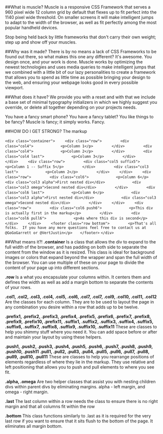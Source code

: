##What is muscle?
Muscle is a responsive CSS Framework that serves a 960 pixel wide 12 column grid by default that flexes up to fit perfect into the 1140 pixel wide threshold. On smaller screens it will make intelligent jumps to adapt to the width of the browser, as well as fit perfectly among the most popular handheld devices.  

Stop being held back by little frameworks that don't carry their own weight; step up and show off your muscles.


##Why was it made?
There is by no means a lack of CSS Frameworks to be found out there, so what makes this one any different?  It's awesome.  You design once, and your work is done.  Muscle works by optimizing the newest technologies and uses media queries to make intelligent jumps that we combined with a little bit of our lazy personalities to create a framework that allows you to spend as little time as possible bringing your design to the web, and ensuring your webpage looks good in every possible viewport. 

##What does it have?
We provide you with a reset and with that we include a base set of minimal typography initializers in which we highly suggest you override, or delete all together depending on your projects needs. 

You have a fancy smart phone? You have a fancy tablet?  You like things to be fancy?  Muscle is fancy; it simply works. Fancy.


##HOW DO I GET STRONG?
The markup

`<div class="container">`
`    <div class="row">`
`        <div class="col4">`
`            <p>Column 1</p>`
`        </div>`
`        <div class="col4">`
`            <p>Column 2</p>`
`        </div>`
`        <div class="col4 last">`
`            <p>Column 3</p>`
`        </div>`
`    </div>`
`    <div class="row">`
`        <div class="col5 suffix5">`
`            <p>Column 1 -- Suffix 5</p>`
`        </div>`
`        <div class="col3 last">`
`            <p>Column 2</p>`
`        </div>`
`    </div>`
`    <div class="row">`
`        <div class="col6">`
`            <p>Column 6</p>`
`            <div class="col3 alpha">First nested div</div>`
`            <div class="col3 omega">Second nested div</div>`
`        </div>`
`        <div class="col6 last">`
`            <p>Column 6</p>`
`            <div class="col3 alpha">First nested div</div>`
`            <div class="col3 omega">Second nested div</div>`
`        </div>`
`    </div>`
`    <div class="row">`
`        <div class="col6 push6">`
`            <p>This div is actually first in the markup</p>`
`        </div>`
`        <div class="col6 pull6">`
`            <p>As where this div is second</p>`
`        </div>`
`    </div>`
`    <footer class="row bottom">`
`        <p>That's all folks.  If you have any more questions feel free to contact us at @GoGoGarrett or @VertJustin</p>`
`   </footer>`
`</div>`


##What means it?!
**.container**
Is a class that allows the div to expand to the full width of the browser, and has padding on both side to separate the content from the window as it is resized.  This class is ideal for background images or colors that expand beyond the wrapper and span the full width of the browser.  You can use multiple of these on your page to divide the content of your page up into different sections.

**.row**
Is a what you encapsulate your columns within.  It centers them and defines the width as well as add a margin bottom to separate the contents of your rows.  

**.col1, .col2, .col3, .col4, .col5, .col6, .col7, .col7, .col9, .col10, .col11, .col12**
Are the classes for each column.  They are to be used to layout the page in any combination you desire within a row that adds up to be twelve. 

**.prefix1, .prefix2, .prefix3, .prefix4, .prefix5, .prefix6, .prefix7, .prefix8, .prefix9, .prefix10, .prefix11,**
**.suffix1, .suffix2, .suffix3, .suffix4, .suffix5, .suffix6, .suffix7, .suffix8, .suffix9, .suffix10, .suffix11**
These are classes to help you shimmy stuff where you need it.  You can add space before or after and maintain your layout by using these helpers.

**.push1, .push2, .push3, .push4, .push5, .push6, .push7, .push8, .push9, .push10, .push11** 
**.pull1, .pull2, .pull3, .pull4, .pull5, .pull6, .pull7, .pull8, .pull9, .pull10, .pull11**
These are classes to help you rearrange positions of elements regardless of where they lie in the markup.  They use relative and left positioning that allows you to push and pull elements to where you see fit. 

**.alpha, .omega**
Are two helper classes that assist you with nesting children divs within parent divs by eliminating margins.  alpha - left margin, and omega - right margin.  

**.last**
The last column within a row needs the class to ensure there is no right margin and that all columns fit within the row 

**.bottom**
This class functions similarly to .last as it is required for the very last row if you want to ensure that it sits flush to the bottom of the page.  It eliminates all margin bottom.
